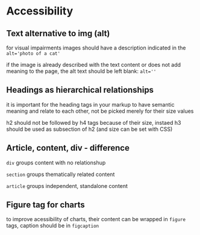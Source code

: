 # Accessibility

## Text alternative to img (alt)

for visual impairments images should have a description indicated in the `alt='photo of a cat'`

if the image is already described with the text content or does not add meaning to the page, the alt text should be left blank: `alt=''`

## Headings as hierarchical relationships

it is important for the heading tags in your markup to have semantic meaning and relate to each other, not be picked merely for their size values

h2 should not be followed by h4 tags because of their size, instaed h3 should be used as subsection of h2 (and size can be set with CSS)

## Article, content, div - difference

`div` groups content with no relationshup

`section` groups thematically related content 

`article` groups independent, standalone content


## Figure tag for charts

to improve acessibility of charts, their content can be wrapped in `figure` tags, caption should be in `figcaption`